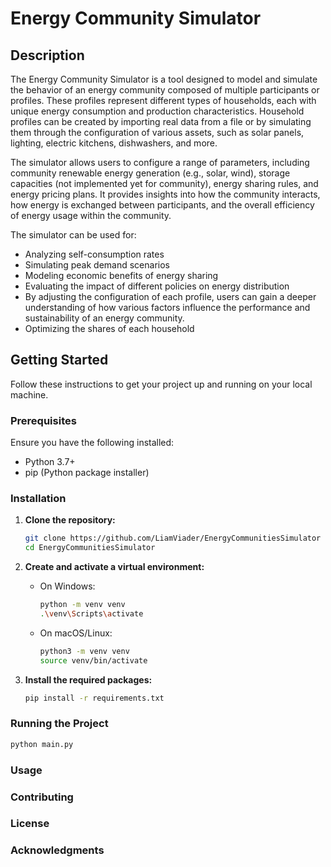 # Energy Community Simulator

## Description

The Energy Community Simulator is a tool designed to model and simulate the behavior of an energy community composed of multiple participants or profiles. These profiles represent different types of households, each with unique energy consumption and production characteristics. Household profiles can be created by importing real data from a file or by simulating them through the configuration of various assets, such as solar panels, lighting, electric kitchens, dishwashers, and more.

The simulator allows users to configure a range of parameters, including community renewable energy generation (e.g., solar, wind), storage capacities (not implemented yet for community), energy sharing rules, and energy pricing plans. It provides insights into how the community interacts, how energy is exchanged between participants, and the overall efficiency of energy usage within the community.

The simulator can be used for:

- Analyzing self-consumption rates
- Simulating peak demand scenarios
- Modeling economic benefits of energy sharing
- Evaluating the impact of different policies on energy distribution
- By adjusting the configuration of each profile, users can gain a deeper understanding of how various factors influence the performance and sustainability of an energy community.
- Optimizing the shares of each household

## Getting Started

Follow these instructions to get your project up and running on your local machine.

### Prerequisites

Ensure you have the following installed:
- Python 3.7+
- pip (Python package installer)

### Installation

1. **Clone the repository:**
    ```bash
    git clone https://github.com/LiamViader/EnergyCommunitiesSimulator
    cd EnergyCommunitiesSimulator
    ```

2. **Create and activate a virtual environment:**
    - On Windows:
      ```bash
      python -m venv venv
      .\venv\Scripts\activate
      ```

    - On macOS/Linux:
      ```bash
      python3 -m venv venv
      source venv/bin/activate
      ```

3. **Install the required packages:**
    ```bash
    pip install -r requirements.txt
    ```


### Running the Project
<!-- TODO -->
```bash
python main.py
```
### Usage
<!-- TODO: Add usage instructions later (could implement the input using a yaml and optional parameters for files. Or just implement the visual interactive interface)--> 
### Contributing
<!-- TODO -->
### License
<!-- TODO -->
### Acknowledgments

<!-- TODO -->
